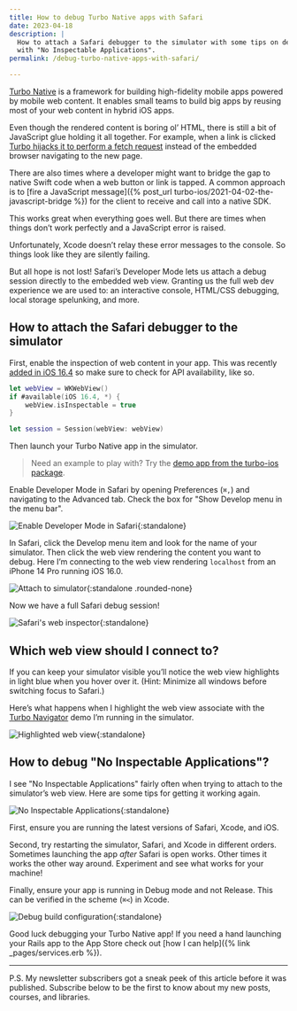 ```yaml
---
title: How to debug Turbo Native apps with Safari
date: 2023-04-18
description: |
  How to attach a Safari debugger to the simulator with some tips on dealing
  with "No Inspectable Applications".
permalink: /debug-turbo-native-apps-with-safari/

---
```


[Turbo Native](https://github.com/hotwired/turbo-ios) is a framework for building high-fidelity mobile apps powered by mobile web content. It enables small teams to build big apps by reusing most of your web content in hybrid iOS apps.

Even though the rendered content is boring ol’ HTML, there is still a bit of JavaScript glue holding it all together. For example, when a link is clicked [Turbo hijacks it to perform a fetch request](https://turbo.hotwired.dev/handbook/introduction#turbo-drive%3A-navigate-within-a-persistent-process) instead of the embedded browser navigating to the new page.

There are also times where a developer might want to bridge the gap to native Swift code when a web button or link is tapped. A common approach is to [fire a JavaScript message]({% post_url turbo-ios/2021-04-02-the-javascript-bridge %}) for the client to receive and call into a native SDK.

This works great when everything goes well. But there are times when things don’t work perfectly and a JavaScript error is raised.

Unfortunately, Xcode doesn’t relay these error messages to the console. So things look like they are silently failing.

But all hope is not lost! Safari’s Developer Mode lets us attach a debug session directly to the embedded web view. Granting us the full web dev experience we are used to: an interactive console, HTML/CSS debugging, local storage spelunking, and more.

## How to attach the Safari debugger to the simulator

First, enable the inspection of web content in your app. This was recently [added in iOS 16.4](https://webkit.org/blog/13936/enabling-the-inspection-of-web-content-in-apps/) so make sure to check for API availability, like so.

```swift
let webView = WKWebView()
if #available(iOS 16.4, *) {
    webView.isInspectable = true
}

let session = Session(webView: webView)
```

Then launch your Turbo Native app in the simulator.

> Need an example to play with? Try the [demo app from the turbo-ios package](https://github.com/hotwired/turbo-ios/tree/main/Demo).

Enable Developer Mode in Safari by opening Preferences (`⌘,`) and navigating to the Advanced tab. Check the box for "Show Develop menu in the menu bar".

![Enable Developer Mode in Safari](/images/debug-turbo-native-apps-with-safari/enable-developer-mode.png){:standalone}

In Safari, click the Develop menu item and look for the name of your simulator. Then click the web view rendering the content you want to debug. Here I’m connecting to the web view rendering `localhost` from an iPhone 14 Pro running iOS 16.0.

![Attach to simulator](/images/debug-turbo-native-apps-with-safari/attach-to-simulator.png){:standalone .rounded-none}

Now we have a full Safari debug session!

![Safari's web inspector](/images/debug-turbo-native-apps-with-safari/web-inspector.png){:standalone}

## Which web view should I connect to?

If you can keep your simulator visible you’ll notice the web view highlights in light blue when you hover over it. (Hint: Minimize all windows before switching focus to Safari.)

Here’s what happens when I highlight the web view associate with the [Turbo Navigator](https://github.com/joemasilotti/TurboNavigator) demo I’m running in the simulator.

![Highlighted web view](/images/debug-turbo-native-apps-with-safari/highlighted-webview.png){:standalone}

## How to debug "No Inspectable Applications"?

I see "No Inspectable Applications" fairly often when trying to attach to the simulator’s web view. Here are some tips for getting it working again.

![No Inspectable Applications](/images/debug-turbo-native-apps-with-safari/no-inspectable-applications.png){:standalone}

First, ensure you are running the latest versions of Safari, Xcode, and iOS.

Second, try restarting the simulator, Safari, and Xcode in different orders. Sometimes launching the app *after* Safari is open works. Other times it works the other way around. Experiment and see what works for your machine!

Finally, ensure your app is running in Debug mode and not Release. This can be verified in the scheme (`⌘<`) in Xcode.

![Debug build configuration](/images/debug-turbo-native-apps-with-safari/debug-mode.png){:standalone}

Good luck debugging your Turbo Native app! If you need a hand launching your Rails app to the App Store check out [how I can help]({% link _pages/services.erb %}).

---

P.S. My newsletter subscribers got a sneak peek of this article before it was published. Subscribe below to be the first to know about my new posts, courses, and libraries.
